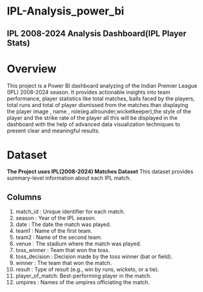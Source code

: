 # IPL-Analysis_power_bi
 ## IPL 2008-2024 Analysis Dashboard(IPL Player Stats)
 # Overview 
 This project is a Power BI dashboard analyzing of the Indian Premier League (IPL) 2008-2024 season. It provides actionable insights into team performance, player statistics like total matches, balls faced by the players, total runs and total of player dismissed from the matches than displaying the player image , name , role(eg.allrounder,wicketkeeper),the style of the player and the strike rate of the player all this will be displayed in the dashboard with the help of advanced data visualization techniques to present clear and meaningful results.

 # Dataset
   **The Project uses IPL(2008-2024) Matches Dataset**
       This dataset provides summary-level information about each IPL match.
 ## Columns   
 1. match_id       : Unique identifier for each match.
 2. season         : Year of the IPL season.
 3. date           : The date the match was played.
 4. team1          : Name of the first team.
 5. team2          : Name of the second team.
 6. venue          : The stadium where the match was played.
 7. toss_winner    : Team that won the toss.
 8. toss_decision  : Decision made by the toss winner (bat or field).
 9. winner         : The team that won the match.
10. result         : Type of result (e.g., win by runs, wickets, or a tie).
11. player_of_match: Best-performing player in the match.
12. umpires        : Names of the umpires officiating the match.  
